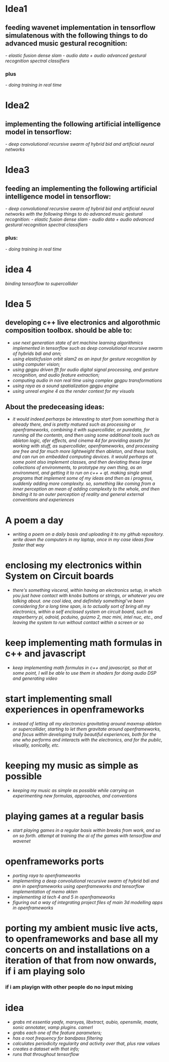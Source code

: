 <h1>Idea1</h1>

<h2>feeding wavenet implementation in tensorflow simulatenous with the following things to do advanced music gestural recognition:</h2>
- <i>elastic fusion dense slam</i>
  - <i>audio data + audio advanced gestural recognition  spectral classifiers</i>

<h3>plus</h3>
- <i>doing training in real time</i>

<h1>Idea2</h1>

<h2>implementing the following artificial intelligence model in tensorflow:</h2>
- <i>deep convolutional recursive swarm of hybrid bid and artificial neural networks</i>

<h1>Idea3</h1>

<h2>feeding an implementing the following artificial intelligence model in tensorflow:</h2>
- <i>deep convolutional recursive swarm of hybrid bid and artificial neural networks with the following things to do advanced music gestural recognition:</i>
  - <i>elastic fusion dense slam</i>
  - <i>audio data + audio advanced gestural recognition  spectral classifiers</i>

<h3>plus:</h3>
- <i>doing training in real time</i>

<h1>idea 4</h1>

<i>binding tensorflow to supercollider</i>

<h1>Idea 5</h1>

<h2>developing c++ live electronics and algorothmic composition toolbox. should be able to:</h2>

- <i>use next generation state of art machine learning algorithmics implemented in tensorflow such as deep convolutional recursive swarm of hybrids bdi and ann;</i>
- <i>using elasticfusion orbit slam2 as an input for gesture recognition by using computer vision;</i>
- <i>using gpgpu driven fft for audio digital signal processing, and gesture recognition, and audio feature extraction;</i>
- <i>computing audio in non real time using complex gpgpu transformations</i>
- <i>using raya as a sound spatialization gpgpu engine</i>
- <i>using unreal engine 4 as the render context for my visuals</i>

<h2>About the predeceasing ideas: </h2>

- <i>it would indeed perharps be interesting to start from something that is already there, and is pretty matured such as processing or openframeworks, combining it with supercollider, or puredata, for running all the contentn, and then using some additional tools such as ableton logic, afer effects, and cinema 4d for providing assets for working with stuff, as supercollider, openframeworks, and processing are free and far much more lightweight then ableton, and these tools, and can run on embedded computing devices. it would perharps at some point also implement classes, and then deviating these large collections of environments, to prototype my own thing, as an environment, and getting it to run on c++ + qt. making single small programs that implement some of my ideas and then as i progress, suddenly adding more complexity. so, something like coming from a inner perception an mean of adding complexity to the whole, and then binding it to an outer perception of reality and general external conventions and experiences</i>


<h1>A poem a day</h1>

- <i>writing a poem on a daily basis and uploading it to my github repository. write down the computers in my laptop, once in my case ideas flow faster that way</i>

<h1>enclosing my electronics within System on Circuit boards</h1>

- <i>there's something visceral, within having an electronics setup, in which you just have contact with knobs buttons or strings, or whatever you are talking about. one cool idea, and definitely somethingi've been considering for a long time span, is to actually sort of bring all my electronics, within a self enclosed system on circuit board, such as rasperberry pi, odroid, pcduino, guizmo 2, mac mini, intel nuc, etc., and leaving the system to run without contact within a screen or so</i>

<h1>keep implementing math formulas in c++ and javascript</h1>

- <i>keep implementing math formulas in c++ and javascript, so that at some point, I will be able to use them in shaders for doing audio DSP and generating video</i>

<h1>start implementing small experiences in openframeworks</h1>

- <i>instead of letting all my electronics gravitating around maxmsp ableton or supercollider, starting to let them gravitate around openframeworks, and focus within developing trully beautiful experiences, both for the one who performs  and interacts with the electronics, and for the public, visually, sonically, etc.</i>

<h1>keeping my music as simple as possible</h1>

- <i>keeping my music as simple as possible while carrying on experimenting new formulas, approaches, and conventions</i>

<h1>playing games at a regular basis</h1>

- <i>start playing games in a regular basis within breaks from work, and so on so forth. attempt at training the ai of the games with tensorflow and wavenet</i>

<h1>openframeworks ports</h1>

- <i>porting raya to openframeworks</i>
- <i>implementing a deep convolutional recursive swarm of hybrid bdi and ann in openframeworks using openframeworks and tensorflow implementation of memo akten</i>
- <i>implementing id tech 4 and 5 in openframeworks</i>
- <i>figuring out a way of integrating project files of main 3d modelling apps in openframeworks</i>

<h1>porting my ambient music live acts, to openframeworks and base all my concerts on and installations on a iteration of that from now onwards, if i am playing solo</h1>

<h3>if i am playign with other people do no input mixing</h3>

<h1>idea</h1>

- <i>grabs mt essentia yaafe, marsyas, libxtract, aubio, opensmile, maate, sonic annotater, vamp plugins. camerl</i><br/>
- <i>grabs each one of the feature parameters;</i><br/>
- <i>has a root frequency for bandpass filtering</i><br/>
- <i>calculates periodicity regularity and activity over that, plus raw values</i><br/>
- <i>creates a dataset with that info;</i><br/>
- <i>runs that throughout tensorflow</i><br/>
